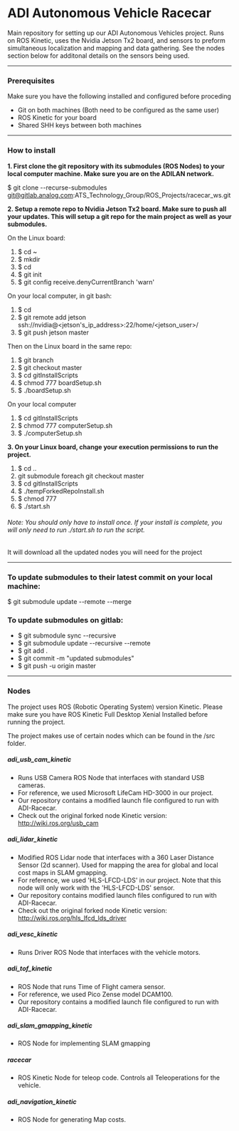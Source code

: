 # ADI Autonomous Vehicle Racecar

Main repository for setting up our ADI Autonomous Vehicles project. Runs on ROS Kinetic, uses the Nvidia Jetson Tx2 board, and sensors to preform simultaneous localization and mapping and data gathering. See the nodes section below for additonal details on the sensors being used.

- - -
### Prerequisites

Make sure you have the following installed and configured before proceding
- Git on both machines (Both need to be configured as the same user)
- ROS Kinetic for your board
- Shared SHH keys between both machines

- - -
### How to install

**1. First clone the git repository with its submodules (ROS Nodes) to your local computer machine. Make sure you are on the ADILAN network.**

$ git clone --recurse-submodules git@gitlab.analog.com:ATS_Technology_Group/ROS_Projects/racecar_ws.git

**2. Setup a remote repo to Nvidia Jetson Tx2 board. Make sure to push all your updates. This will setup a git repo for the main project as well as your submodules.**

On the Linux board:
1. $ cd ~
2. $ mkdir <repo can be any name>
3. $ cd <repo>
4. $ git init
5. $ git config receive.denyCurrentBranch 'warn'

On your local computer, in git bash:
1. $ cd <cloned repo>
2. $ git remote add jetson ssh://nvidia@<jetson's_ip_address>:22/home/<jetson_user>/<repo>
3. $ git push jetson master

Then on the Linux board in the same repo:
1. $ git branch
2. $ git checkout master
3. $ cd gitInstallScripts
4. $ chmod 777 boardSetup.sh
5. $ ./boardSetup.sh

On your local computer
1. $ cd gitInstallScripts
2. $ chmod 777 computerSetup.sh
3. $ ./computerSetup.sh

**3. On your Linux board, change your execution permissions to run the project.**

1. $ cd ..
2. git submodule foreach git checkout master
3. $ cd gitInstallScripts
4. $ ./tempForkedRepoInstall.sh
5. $ chmod 777
6. $ ./start.sh

###### Note: You should only have to install once. If your install is complete, you will only need to run ./start.sh to run the script.

It will download all the updated nodes you will need for the project

- - -

### To update submodules to their latest commit on your local machine:

$ git submodule update --remote --merge

### To update submodules on gitlab:
- $ git submodule sync --recursive
- $ git submodule update --recursive --remote
- $ git add .
- $ git commit -m "updated submodules"
- $ git push -u origin master

- - -

### Nodes

The project uses ROS (Robotic Operating System) version Kinetic. Please make sure you have ROS Kinetic Full Desktop Xenial Installed before running the project.

The project makes use of certain nodes which can be found in the /src folder.

##### adi_usb_cam_kinetic

- Runs USB Camera ROS Node that interfaces with standard USB cameras.
- For reference, we used Microsoft LifeCam HD-3000 in our project.
- Our repository contains a modified launch file configured to run with ADI-Racecar.
- Check out the original forked node Kinetic version: http://wiki.ros.org/usb_cam

##### adi_lidar_kinetic

- Modified ROS Lidar node that interfaces with a 360 Laser Distance Sensor (2d scanner). Used for mapping the area for global and local cost maps in SLAM gmapping.
- For reference, we used 'HLS-LFCD-LDS' in our project. Note that this node will only work with the 'HLS-LFCD-LDS' sensor.
- Our repository contains modified launch files configured to run with ADI-Racecar.
- Check out the original forked node Kinetic version: http://wiki.ros.org/hls_lfcd_lds_driver

##### adi_vesc_kinetic

- Runs Driver ROS Node that interfaces with the vehicle motors.

##### adi_tof_kinetic

- ROS Node that runs Time of Flight camera sensor.
- For reference, we used Pico Zense model DCAM100.
- Our repository contains a modified launch file configured to run with ADI-Racecar.

##### adi_slam_gmapping_kinetic

- ROS Node for implementing SLAM gmapping

##### racecar

- ROS Kinetic Node for teleop code. Controls all Teleoperations for the vehicle.

##### adi_navigation_kinetic

- ROS Node for generating Map costs.
